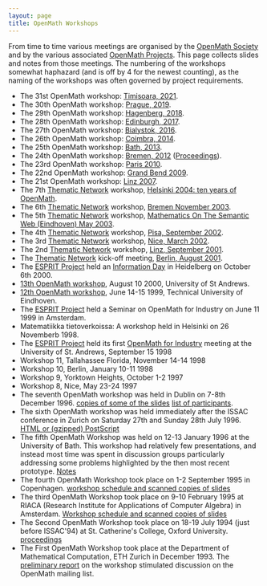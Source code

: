 ```yaml
---
layout: page
title: OpenMath Workshops
---
```


From time to time various meetings are organised by the [OpenMath Society](../society/) and
by the various associated [OpenMath Projects](../projects/).  This page collects slides and
notes from those meetings. The numbering of the workshops somewhat haphazard (and is off
by 4 for the newest counting), as the naming of the workshops was often governed by
project requirements.

* The 31st OpenMath workshop: [Timisoara, 2021](https://www.cicm-conference.org/2021/cicm.php?event=openmath).
* The 30th OpenMath workshop: [Prague, 2019](https://www.cicm-conference.org/2019/cicm.php?event=openmath).
* The 29th OpenMath workshop: [Hagenberg, 2018](https://www.cicm-conference.org/2018/cicm.php?event=openmath).
* The 28th OpenMath workshop: [Edinburgh, 2017](https://www.cicm-conference.org/2017/cicm.php?event=openmath).
* The 27th OpenMath workshop: [Bialystok, 2016](https://www.cicm-conference.org/2016/cicm.php?event=openmath).
* The 26th OpenMath workshop: [Coimbra, 2014](https://www.cicm-conference.org/2014/cicm.php?event=openmath).
* The 25th OpenMath workshop: [Bath, 2013](https://www.cicm-conference.org/2013/cicm.php?event=openmath).
* The 24th OpenMath workshop: [Bremen, 2012](https://www.cicm-conference.org/2012/cicm.php?event=openmath) ([Proceedings](http://ceur-ws.org/Vol-921/)).
* The 23rd OpenMath workshop: [Paris 2010](https://cicm2010.cnam.fr/om/).
* The 22nd OpenMath workshop: [Grand Bend 2009](22/).
* The 21st OpenMath workshop: [Linz 2007](linz2007/).
* The 7th [Thematic Network](../projects/thematic/) workshop, [Helsinki 2004: ten years of OpenMath](helsinki2004/).
* The 6th [Thematic Network](../projects/thematic/) workshop, [Bremen November 2003](bremen2003/).
* The 5th [Thematic Network](../projects/thematic/) workshop, [Mathematics On The Semantic Web (Eindhoven) May 2003](eindhoven2003/).
* The 4th [Thematic Network](../projects/thematic/) workshop, [Pisa, September 2002](pisa2002/).
* The 3rd [Thematic Network](../projects/thematic/) workshop, [Nice, March 2002](nice2002/).
* The 2nd [Thematic Network](../projects/thematic/) workshop, [Linz, September 2001](linz2001/).
* The [Thematic Network](../projects/thematic/) kick-off meeting, [Berlin, August 2001](berlin2001/).
* The [ESPRIT Project](../projects/esprit/final/) held an [Information Day](heidelberg2000/) in Heidelberg on October 6th 2000.
* [13th OpenMath workshop](standrews2000/), August 10 2000, University of St Andrews.
* [12th OpenMath workshop](oldws/riaca1999/), June 14-15 1999, Technical University of Eindhoven.
* The [ESPRIT Project](../projects/esprit/final/) held a Seminar on OpenMath for Industry on June 11 1999 in Amsterdam.
* Matematiikka tietoverkoissa: A workshop held in Helsinki on 26 Novemberb 1998.
* The [ESPRIT Project](../projects/esprit/final/) held its first [OpenMath for Industry](standrews98/) meeting at the University of St. Andrews, September 15 1998
* Workshop 11, Tallahassee Florida, November 14-14 1998 
* Workshop 10, Berlin, January 10-11 1998 
* Workshop 9, Yorktown Heights, October 1-2 1997 
* Workshop 8, Nice, May 23-24 1997 
* The seventh OpenMath workshop was held in Dublin on 7-8th December 1996.
[copies of some of
the slides](oldws/proceedings-7.html) [list of participants](oldws/participants-7.html).
* The sixth OpenMath workshop was held immediately after the ISSAC conference
in Zurich on Saturday 27th and Sunday 28th July 1996.
[HTML or (gzipped) PostScript](oldws/proceedings-6.html) 
* The fifth OpenMath Workshop was held on 12-13 January 1996 at the
University of Bath.  This workshop had relatively few presentations, and
instead most time was spent in discussion groups particularly addressing
some problems highlighted by the then most recent prototype.  [Notes](oldws/proceedings-5.html)
* The fourth OpenMath Workshop took place on 1-2 September 1995 in Copenhagen.  [workshop schedule and scanned copies of slides](oldws/proceedings-4.html)
* The third OpenMath Workshop took place on 9-10 February 1995 at RIACA (Research Institute for Applications of Computer Algebra) in Amsterdam.
[Workshop schedule and scanned copies of slides](oldws/proceedings-3.html)
* The Second OpenMath Workshop took place on 18-19 July 1994 (just before
ISSAC'94) at St. Catherine's College, Oxford University. [proceedings](oldws/proceedings-2.html)
* The First OpenMath Workshop took place at the Department of Mathematical Computation,
ETH Zurich in December 1993.  The [preliminary report](oldws/proceedings-1.html) on the
workshop stimulated discussion on the OpenMath mailing list.
